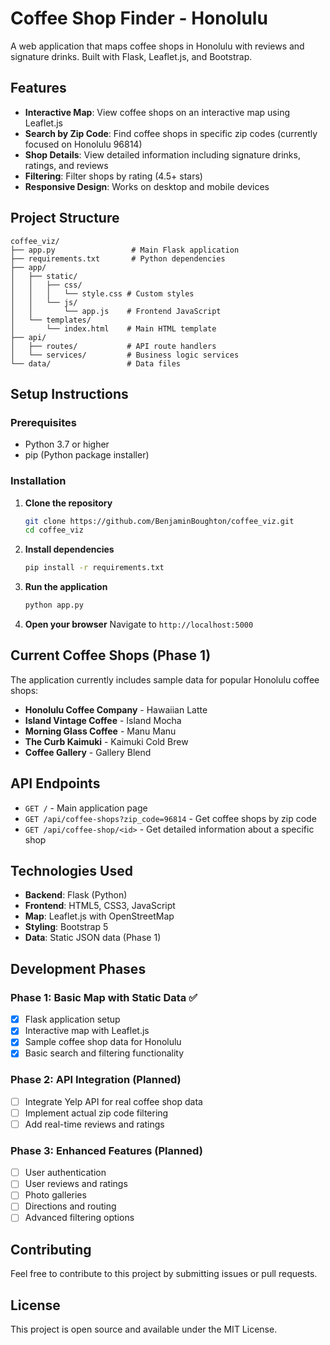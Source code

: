 # Coffee Shop Finder - Honolulu

A web application that maps coffee shops in Honolulu with reviews and signature drinks. Built with Flask, Leaflet.js, and Bootstrap.

## Features

- **Interactive Map**: View coffee shops on an interactive map using Leaflet.js
- **Search by Zip Code**: Find coffee shops in specific zip codes (currently focused on Honolulu 96814)
- **Shop Details**: View detailed information including signature drinks, ratings, and reviews
- **Filtering**: Filter shops by rating (4.5+ stars)
- **Responsive Design**: Works on desktop and mobile devices

## Project Structure

```
coffee_viz/
├── app.py                 # Main Flask application
├── requirements.txt       # Python dependencies
├── app/
│   ├── static/
│   │   ├── css/
│   │   │   └── style.css # Custom styles
│   │   └── js/
│   │       └── app.js    # Frontend JavaScript
│   └── templates/
│       └── index.html    # Main HTML template
├── api/
│   ├── routes/           # API route handlers
│   └── services/         # Business logic services
└── data/                 # Data files
```

## Setup Instructions

### Prerequisites
- Python 3.7 or higher
- pip (Python package installer)

### Installation

1. **Clone the repository**
   ```bash
   git clone https://github.com/BenjaminBoughton/coffee_viz.git
   cd coffee_viz
   ```

2. **Install dependencies**
   ```bash
   pip install -r requirements.txt
   ```

3. **Run the application**
   ```bash
   python app.py
   ```

4. **Open your browser**
   Navigate to `http://localhost:5000`

## Current Coffee Shops (Phase 1)

The application currently includes sample data for popular Honolulu coffee shops:

- **Honolulu Coffee Company** - Hawaiian Latte
- **Island Vintage Coffee** - Island Mocha  
- **Morning Glass Coffee** - Manu Manu
- **The Curb Kaimuki** - Kaimuki Cold Brew
- **Coffee Gallery** - Gallery Blend

## API Endpoints

- `GET /` - Main application page
- `GET /api/coffee-shops?zip_code=96814` - Get coffee shops by zip code
- `GET /api/coffee-shop/<id>` - Get detailed information about a specific shop

## Technologies Used

- **Backend**: Flask (Python)
- **Frontend**: HTML5, CSS3, JavaScript
- **Map**: Leaflet.js with OpenStreetMap
- **Styling**: Bootstrap 5
- **Data**: Static JSON data (Phase 1)

## Development Phases

### Phase 1: Basic Map with Static Data ✅
- [x] Flask application setup
- [x] Interactive map with Leaflet.js
- [x] Sample coffee shop data for Honolulu
- [x] Basic search and filtering functionality

### Phase 2: API Integration (Planned)
- [ ] Integrate Yelp API for real coffee shop data
- [ ] Implement actual zip code filtering
- [ ] Add real-time reviews and ratings

### Phase 3: Enhanced Features (Planned)
- [ ] User authentication
- [ ] User reviews and ratings
- [ ] Photo galleries
- [ ] Directions and routing
- [ ] Advanced filtering options

## Contributing

Feel free to contribute to this project by submitting issues or pull requests.

## License

This project is open source and available under the MIT License. 